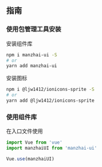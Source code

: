 ## 指南

### 使用包管理工具安装

安装组件库
```bash
npm i manzhai-ui -S
# or
yarn add manzhai-ui
```

安装图标
```bash
npm i @ljw1412/ionicons-sprite -S
# or
yarn add @ljw1412/ionicons-sprite
```

### 使用组件库
在入口文件使用
```js
import Vue from 'vue'
import manzhaiUI from 'manzhai-ui'

Vue.use(manzhaiUI)
```
